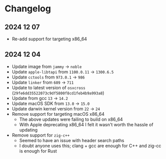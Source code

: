 # Changelog

## 2024 12 07

- Re-add support for targeting x86_64

## 2024 12 04

- Update image from `jammy` -> `noble`
- Update `apple-libtapi` from `1100.0.11` -> `1300.6.5`
- Update `cctools` from `973.0.1` -> `986`
- Update `linker` from `609` -> `711`
- Update to latest version of `osxcross` (`29fe6dd35522073c9df5800f8cd1feb4b9a993a8`)
- Update from gcc `13` -> `14.2`
- Update macOS SDK from `13.0` -> `15.0`
- Update darwin kernel version from `22` -> `24`
- Remove support for targeting macOS x86_64
  - The above updates were failing to build on x86_64
  - With Apple deprecating x86_64 I felt it wasn't worth the hassle of updating
- Remove support for `zig-c++`
  - Seemed to have an issue with header search paths
  - I doubt anyone uses this; clang + gcc are enough for C++ and zig-cc is enough for Rust
